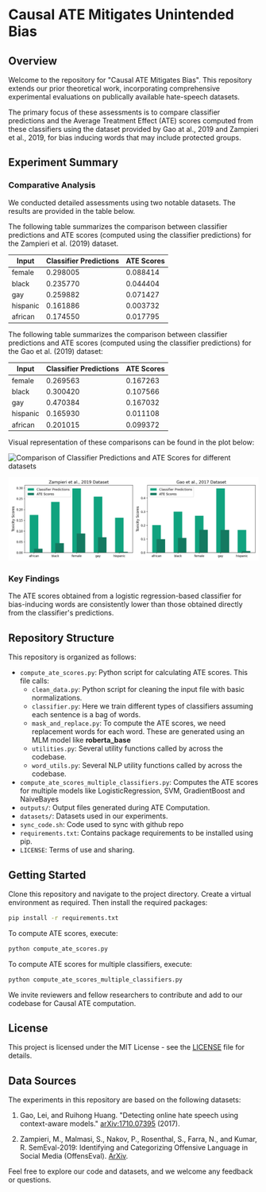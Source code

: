 # Causal ATE Mitigates Unintended Bias

## Overview

Welcome to the repository for "Causal ATE Mitigates Bias".
This repository extends our prior theoretical work, incorporating comprehensive experimental evaluations on publically
available hate-speech datasets.

The primary focus of these assessments is to compare classifier predictions and the Average
Treatment Effect (ATE) scores computed from these classifiers using the dataset provided by Gao at al., 2019 and
Zampieri et al., 2019, for bias inducing words that may include protected groups.

## Experiment Summary

### Comparative Analysis

We conducted detailed assessments using two notable datasets. The results are provided in the table below.

The following table summarizes the comparison between classifier predictions and ATE scores (computed using the
classifier predictions) for the Zampieri et al. (2019) dataset.

| **Input** | **Classifier Predictions** | **ATE Scores** |
|-----------|----------------------------|----------------|
| female    | 0.298005                   | 0.088414       |
| black     | 0.235770                   | 0.044404       |
| gay       | 0.259882                   | 0.071427       |
| hispanic  | 0.161886                   | 0.003732       |
| african   | 0.174550                   | 0.017795       |

The following table summarizes the comparison between classifier predictions and ATE scores (computed using the
classifier predictions) for the Gao et al. (2019) dataset:

| **Input** | **Classifier Predictions** | **ATE Scores** |
|-----------|----------------------------|----------------|
| female    | 0.269563                   | 0.167263       |
| black     | 0.300420                   | 0.107566       |
| gay       | 0.470384                   | 0.167032       |
| hispanic  | 0.165930                   | 0.011108       |
| african   | 0.201015                   | 0.099372       |

Visual representation of these comparisons can be found in the plot below:


![Comparison of Classifier Predictions and ATE Scores for different datasets](E:\projects\causal-ate-mitigates-bias\plots\multiple_classifiers.png)

![Comparison of Classifier Predictions and ATE Scores for different models](plots/difference_in_bias_side_by_side.png)


### Key Findings

The ATE scores obtained from a logistic regression-based classifier for bias-inducing words are consistently lower than
those obtained directly from the classifier's predictions.

## Repository Structure

This repository is organized as follows:

- `compute_ate_scores.py`: Python script for calculating ATE scores. This file calls:
    - `clean_data.py`: Python script for cleaning the input file with basic normalizations.
    - `classifier.py`: Here we train different types of classifiers assuming each sentence is
      a bag of words.
    - `mask_and_replace.py`: To compute the ATE scores, we need replacement words for each word. These are generated
      using an MLM model like **roberta_base**
    - `utilities.py`: Several utility functions called by across the codebase.
    - `word_utils.py`: Several NLP utility functions called by across the codebase.
- `compute_ate_scores_multiple_classifiers.py`: Computes the ATE scores for multiple models like LogisticRegression,
  SVM, GradientBoost and NaiveBayes
- `outputs/`: Output files generated during ATE Computation.
- `datasets/`: Datasets used in our experiments.
- `sync_code.sh`: Code used to sync with github repo
- `requirements.txt`: Contains package requirements to be installed using pip.
- `LICENSE`: Terms of use and sharing.

## Getting Started

Clone this repository and navigate to the project directory. Create a virtual
environment as required. Then install the required packages:

```bash
pip install -r requirements.txt
```

To compute ATE scores, execute:

```bash
python compute_ate_scores.py
```

To compute ATE scores for multiple classifiers, execute:

```bash
python compute_ate_scores_multiple_classifiers.py
```

We invite reviewers and fellow researchers to contribute and add to our codebase for Causal ATE computation.

## License

This project is licensed under the MIT License - see
the [LICENSE](https://github.com/causal-ate-mitigates-bias/causal-ate-mitigates-bias/blob/main/LICENSE) file for
details.

## Data Sources

The experiments in this repository are based on the following datasets:

1. Gao, Lei, and Ruihong Huang. "Detecting online hate speech using context-aware
   models." [arXiv:1710.07395](https://arxiv.org/abs/1710.07395) (2017).

2. Zampieri, M., Malmasi, S., Nakov, P., Rosenthal, S., Farra, N., and Kumar, R. SemEval-2019: Identifying and
   Categorizing Offensive Language in Social Media (OffensEval). [ArXiv](https://arxiv.org/abs/1903.08983).

Feel free to explore our code and datasets, and we welcome any feedback or questions.
